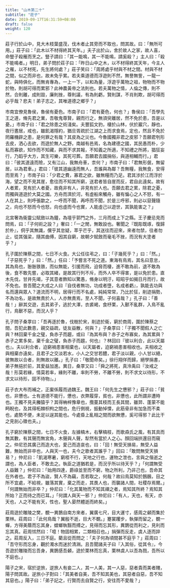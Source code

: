 ```yaml
---
title: "山木第二十"
subtitle: "莊子"
date: 2019-09-17T16:31:59+08:00
draft: false
weight: 120
---
```




莊子行於山中，見大木枝葉盛茂，伐木者止其旁而不取也，問其故。曰：「<span class="text-secondary">無所可用。</span>」莊子曰：「<span class="text-secondary">此木以不材得終其天年。</span>」夫子出於山，舍於故人之家，故人喜，命豎子殺雁而烹之。豎子請曰：「<span class="text-secondary">其一能鳴，其一不能鳴，請奚殺？</span>」主人曰：「<span class="text-secondary">殺不能鳴者。</span>」明日，弟子問於莊子曰：「<span class="text-secondary">昨日山中之木，以不材得終其天年，今主人之雁，以不材死，先生將何處？</span>」莊子笑曰：「<span class="text-secondary">周將處乎材與不材之間。材與不材之間，似之而非也，故未免乎累。若夫乘道德而浮遊則不然，無譽無訾，一龍一蛇，與時俱化，而無肯專為，一上一下，以和為量，浮遊乎萬物之祖，物物而不物於物，則胡可得而累邪？此神農黃帝之法則也。若夫萬物之情，人倫之傳，則不然，合則離，成則毀，廉則挫，尊則議，有為則虧，賢則謀，不肖則欺，胡可得而必乎哉？悲夫！弟子志之，其唯道德之鄉乎？</span>」



市南宜僚見魯侯，魯侯有憂色。市南子曰：「<span class="text-secondary">君有憂色，何也？</span>」魯侯曰：「<span class="text-secondary">吾學先王之道，脩先君之業，吾敬鬼尊賢，親而行之，無須臾離居，然不免於患，吾是以憂。</span>」市南子曰：「<span class="text-secondary">君之除患之術淺矣。夫豐狐文豹，棲於山林，伏於巖穴，靜也，夜行晝居，戒也，雖飢渴隱約，猶旦胥疏於江湖之上而求食焉，定也，然且不免於罔羅機辟之患，是何罪之有哉？其皮為之災也。今魯國獨非君之皮邪？吾願君刳形去皮，洒心去欲，而遊於無人之野。南越有邑焉，名為建德之國，其民愚而朴，少私而寡欲，知作而不知藏，與而不求其報，不知義之所適，不知禮之所將，猖狂妄行，乃蹈乎大方，其生可樂，其死可葬。吾願君去國捐俗，與道相輔而行。</span>」君曰：「<span class="text-secondary">彼其道遠而險，又有江山，我無舟車，柰何？</span>」市南子曰：「<span class="text-secondary">君無形倨，無留居，以為君車。</span>」君曰：「<span class="text-secondary">彼其道幽遠而無人，吾誰與為鄰？吾無糧，我無食，安得而至焉？</span>」市南子曰：「<span class="text-secondary">少君之費，寡君之欲，雖無糧而乃足。君其涉於江而浮於海，望之而不見其崖，愈往而不知其所窮，送君者皆自崖而反，君自此遠矣。故有人者累，見有於人者憂，故堯非有人，非見有於人也。吾願去君之累，除君之憂，而獨與道遊於大莫之國。方舟而濟於河，有虛船來觸舟，雖有惼心之人不怒，有一人在其上，則呼張歙之，一呼而不聞，再呼而不聞，於是三呼邪，則必以惡聲隨之，向也不怒而今也怒，向也虛而今也實，人能虛己以遊世，其孰能害之？</span>」



北宮奢為衞靈公賦斂以為鐘，為壇乎郭門之外，三月而成上下之縣。王子慶忌見而問焉，曰：「<span class="text-secondary">子何術之設？</span>」奢曰：「<span class="text-secondary">一之閒，無敢設也。奢聞之『既彫既琢，復歸於朴』，侗乎其無識，儻乎其怠疑，萃乎芒乎，其送往而迎來，來者勿禁，往者勿止，從其强梁，隨其曲傅，因其自窮，故朝夕賦斂而毫毛不挫，而況有大塗者乎？</span>」



孔子圍於陳蔡之間，七日不火食。大公任往弔之，曰：「<span class="text-secondary">子幾死乎？</span>」曰：「<span class="text-secondary">然。</span>」「<span class="text-secondary">子惡死乎？</span>」曰：「<span class="text-secondary">然。</span>」任曰：「<span class="text-secondary">予嘗言不死之道。東海有鳥焉，其名曰意怠，其為鳥也，翂翂翐翐，而似無能，引援而飛，迫脅而棲，進不敢為前，退不敢為後，食不敢先嘗，必取其緒，是故其行列不斥，而外人卒不得害，是以免於患。直木先伐，甘井先竭，子其意者飾知以驚愚，脩身以明汙，昭昭乎如揭日月而行，故不免也。昔吾聞之大成之人曰『自伐者無功，功成者墮，名成者虧』，孰能去功與名而還與眾人？道流而不明，居得行而不名處，純純常常，乃比於狂，削迹捐勢，不為功名，是故無責於人，人亦無責焉，至人不聞，子何喜哉？</span>」孔子曰：「<span class="text-secondary">善哉！</span>」辭其交遊，去其弟子，逃於大澤，衣裘褐，食杼栗，入獸不亂群，入鳥不亂行，鳥獸不惡，而況人乎？



孔子問子桑雽曰：「<span class="text-secondary">吾再逐於魯，伐樹於宋，削迹於衞，窮於商周，圍於陳蔡之間，吾犯此數患，親交益疏，徒友益散，何與？</span>」子桑雽曰：「<span class="text-secondary">子獨不聞假人之亡與？林回棄千金之璧，負赤子而趨，或曰『為其布與？赤子之布寡矣，為其累與？赤子之累多矣，棄千金之璧，負赤子而趨，何也』？林回曰『彼以利合，此以天屬也』。夫以利合者，迫窮禍患害相棄也，以天屬者，迫窮禍患害相收也。夫相收之與相棄亦遠矣，且君子之交淡若水，小人之交甘若醴，君子淡以親，小人甘以絕，彼無故以合者，則無故以離。</span>」孔子曰：「<span class="text-secondary">敬聞命矣。</span>」徐行翔佯而歸，絕學捐書，弟子無挹於前，其愛益加進。異日，桑雽又曰：「<span class="text-secondary">舜之將死，真泠禹曰『汝戒之哉！形莫若緣，情莫若率，緣則不離，率則不勞，不離不勞，則不求文以待形，不求文以待形，固不待物』。</span>」



莊子衣大布而補之，正緳係履而過魏王。魏王曰：「<span class="text-secondary">何先生之憊邪？</span>」莊子曰：「<span class="text-secondary">貧也，非憊也。士有道德不能行，憊也，衣弊履穿，貧也，非憊也，此所謂非遭時也。王獨不見夫螣猿乎？其得柟梓豫章也，攬蔓其枝而王長其間，雖羿、蓬蒙不能眄睨也，及其得柘棘枳枸之間也，危行側視，振動悼慄，此筋骨非有加急而不柔也，處勢不便，未足以逞其能也。今處昏上亂相之間而欲無憊，奚可得邪？此比干之見剖心徵也夫。</span>」



孔子窮於陳蔡之間，七日不火食，左據槁木，右擊槁枝，而歌猋氏之風，有其具而無其數，有其聲而無宮角，木聲與人聲，犁然有當於人之心。顏回端拱還目而窺之。仲尼恐其廣己而造大也，愛己而造哀也，曰：「<span class="text-secondary">回！無受天損易，無受人益難，無始而非卒也，人與天一也，夫今之歌者其誰乎？</span>」回曰：「<span class="text-secondary">敢問無受天損易？</span>」仲尼曰：「<span class="text-secondary">飢渴寒暑，窮桎不行，天地之行也，運物之泄也，言與之偕逝之謂也，為人臣者，不敢去之。執臣之道猶若是，而況乎所以待天乎？</span>」「<span class="text-secondary">何謂無受人益難？</span>」仲尼曰：「<span class="text-secondary">始用四達，爵祿並至而不窮，物之所利，乃非己也，吾命其在外者也。君子不為盜，賢人不為竊，吾若取之，何哉？故曰鳥莫知於鷾鴯，目之所不宜處，不給視，雖落其實，棄之而走，其畏人也，而襲諸人間，社稷存焉爾。</span>」「<span class="text-secondary">何謂無始而非卒？</span>」仲尼曰：「<span class="text-secondary">化其萬物而不知其禪之者，焉知其所終？焉知其所始？正而待之而已耳。</span>」「<span class="text-secondary">何謂人與天一邪？</span>」仲尼曰：「<span class="text-secondary">有人，天也，有天，亦天也，人之不能有天，性也，聖人晏然體逝而終矣。</span>」



莊周遊於雕陵之樊，覩一異鵲自南方來者，翼廣七尺，目大運寸，感周之顙而集於栗林。莊周曰：「<span class="text-secondary">此何鳥哉？翼殷不逝，目大不覩。</span>」蹇裳躩步，執彈而留之，覩一蟬，方得美蔭而忘其身，螳螂執翳而搏之，見得而忘其形，異鵲從而利之，見利而忘其真。莊周怵然曰：「<span class="text-secondary">噫！物固相累，二類相召也。</span>」捐彈而反走，虞人逐而誶之。莊周反入，三日不庭。藺且從而問之：「<span class="text-secondary">夫子何為頃間甚不庭乎？</span>」莊周曰：「<span class="text-secondary">吾守形而忘身，觀於濁水而迷於清淵。且吾聞諸夫子曰『入其俗，從其令』，今吾遊於雕陵而忘吾身，異鵲感吾顙，遊於栗林而忘真，栗林虞人以吾為戮，吾所以不庭也。</span>」



陽子之宋，宿於逆旅，逆旅人有妾二人，其一人美，其一人惡，惡者貴而美者賤，陽子問其故。逆旅小子對曰：「<span class="text-secondary">其美者自美，吾不知其美也，其惡者自惡，吾不知其惡也。</span>」陽子曰：「<span class="text-secondary">弟子記之，行賢而去自賢之行，安往而不愛哉？</span>」